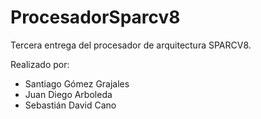 # ProcesadorSparcv8
Tercera entrega del procesador de arquitectura SPARCV8.

Realizado por:
  - Santiago Gómez Grajales
  - Juan Diego Arboleda
  - Sebastián David Cano
